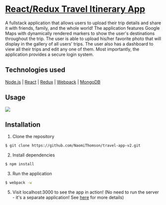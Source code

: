 # [React/Redux Travel Itinerary App](http://agile-mesa-83405.herokuapp.com/)
A fullstack application that allows users to upload their trip details and share it with friends, family, and the whole world! The application features Google Maps with dynamically rendered markers to show the user's destinations throughout the trip. The user is able to upload his/her favorite photo that will display in the gallery of all users' trips. The user also has a dashboard to view all their trips and edit any one of them. Most importantly, the application provides a secure login system. 


## Technologies used
[Node.js](https://nodejs.org/en/) |
[React](https://facebook.github.io/react/) |
[Redux](http://redux.js.org/) |
[Webpack](https://webpack.js.org/) | 
[MongoDB](https://www.mongodb.com/) 


## Usage

![](https://i.imgur.com/MYQeSSi.png?1)


## Installation

1. Clone the repository

```bash
$ git clone https://github.com/NaomiThomson/travel-app-v2.git
```

2. Install dependencies

```bash
$ npm install
```

3. Run the application

```bash
$ webpack -w
```

5. Visit localhost:3000 to see the app in action! (No need to run the server - it's a separate application! See [here](https://github.com/NaomiThomson/travel-itinerary-api) for more details)




